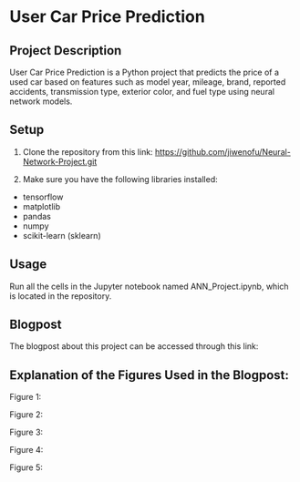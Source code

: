 # User Car Price Prediction

## Project Description

User Car Price Prediction is a Python project that predicts the price of a used car based on features such as model year, mileage, brand, reported accidents, transmission type, exterior color, and fuel type using neural network models.

## Setup

1. Clone the repository from this link: https://github.com/jiwenofu/Neural-Network-Project.git

2. Make sure you have the following libraries installed:
* tensorflow
* matplotlib
* pandas
* numpy
* scikit-learn (sklearn)

## Usage

Run all the cells in the Jupyter notebook named ANN_Project.ipynb, which is located in the repository.

## Blogpost

The blogpost about this project can be accessed through this link:

## Explanation of the Figures Used in the Blogpost:

Figure 1:

Figure 2:

Figure 3:

Figure 4:

Figure 5:




